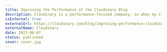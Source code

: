 ```yaml
---
title: Improving the Performance of the Cloudinary Blog
description: Cloudinary is a performance-focused company, so when my Cloud Four colleagues and I were asked to rebuild their blog using WordPress, we also set our sights on improving the blog’s performance.
isExternal: true
externalUrl: https://cloudinary.com/blog/improving-performance-cloudinary-blog
externalName: Cloudinary
date: 2023-06-07
status: published
cover: cover.jpg
---
```

